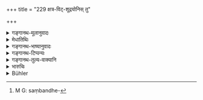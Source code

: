 +++
title = "229 क्षत्र-विट्-शूद्रयोनिस् तु"

+++

<details><summary>गङ्गानथ-मूलानुवादः</summary>

The Kṣatriya, the Vaiśya and the Śūdra, when unable to pay a fine, shall discharge the liability by labour; the Brāhmaṇa may pay it by instalments.—(229)
</details>

<details><summary>मेधातिथिः</summary>

क्षत्रियादयो निर्धना न संबन्धेनावसादयितव्याः[^५८६] । किं तर्हि, **कर्मणा** यद् यस्योचितं कर्म राजोपयोगि तेन दण्डधनं संशोधयितव्याः । ब्राह्मणस् तु कुऋउम्बानाम् अविरोधेन **शनैर्** दाप्यः । बन्धताडनकर्मणी तस्य निषिध्येते । धनिकविषयः प्रागुक्तः श्लोकः । दण्डविषयो ऽयम् । अपौनरुक्त्यम् ॥ ९.२२९ ॥


[^५८६]:
     M G: saṃbandhe-
</details>

<details><summary>गङ्गानथ-भाष्यानुवादः</summary>

The *Kṣatriya* and the rest, when devoid of property, should not be harassed by imprisonment; they should make good the amount of fine due to the king ‘by *labour*’,—such work as may be in keeping with the character of the man, and profitable to the king.

The Brāhmaṇa shall be made to pay it ‘*by instalments*’—so that his family may not suffer from want. Imprisonment, beating and such chastisements are forbidden for the Brāhmaṇa.

What has been laid down before pertains to the repayment of the debt to the debtor, while the present verse pertains to the payment of fines. There is thus no repetition.—(229)
</details>

<details><summary>गङ्गानथ-टिप्पन्यः</summary>

This verse is quoted in *Vivādaratnākara* (p. 658), which adds the following notes:—‘*Karmaṇā*,’ by such service as may be a proper recompense for the money owed;—the Brāhmaṇa is not to liquidate the debt by service; he must pay it off, by and bye;—and in
*Vyavahāra-Bālambhaṭṭī* (p. 880).
</details>

<details><summary>गङ्गानथ-तुल्य-वाक्यानि</summary>

*Yājñavalkya* (2.43).—‘If a man of the lower castes is very much reduced
in circumstances, he should be made to do work, towards repayment of the debt; but the Brāhmaṇa should never be made to work; he should be made to pay up gradually, as he goes on getting money.’

*Bṛhaspati* (Aparārka, p. 616).—‘If the debtor has absolutely no wealth,
he should be brought home and made to work; but the Brāhmaṇa should be made to repay the debt gradually.’
</details>

<details><summary>भारुचिः</summary>

यथोक्तं दण्डप्रकारम् अशक्नुवन्तो निर्धनत्वात् क्षत्रियादयो दण्डानुरूपाणि कर्माणि कुर्युः । ब्राह्मणस् तु स्वधर्मानुरोधेन **शनैः शनैर्** दण्डनीयः । तद् एतद् उक्तम् अप्य् अधुना पुनर् उच्यते दण्डविषयार्थम् । पूर्वं तु कुसीदप्रकरणे तद्गतम् ॥ ९.२२९ ॥
</details>

<details><summary>Bühler</summary>

229	But a Kshatriya, a Vaisya, and a Sudra who are unable to pay a fine, shall discharge the debt by labour; a Brahmana shall pay it by installments.
</details>
